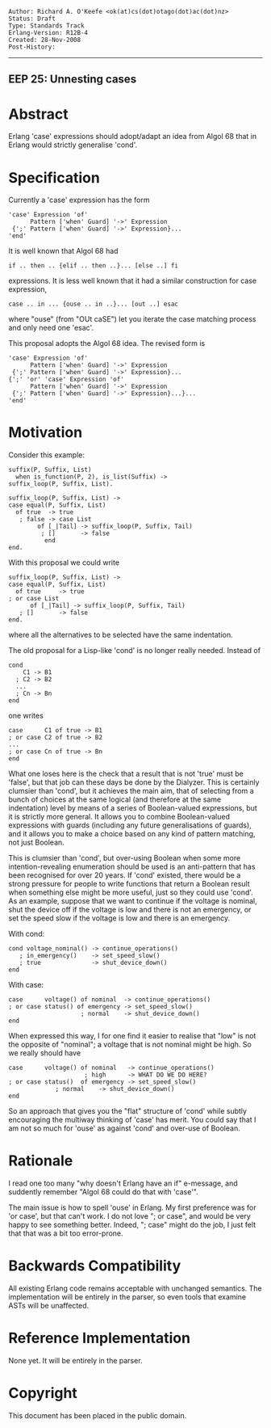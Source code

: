     Author: Richard A. O'Keefe <ok(at)cs(dot)otago(dot)ac(dot)nz>
    Status: Draft
    Type: Standards Track
    Erlang-Version: R12B-4
    Created: 28-Nov-2008
    Post-History:
****
EEP 25: Unnesting cases
----



Abstract
========

Erlang 'case' expressions should adopt/adapt an idea from
Algol 68 that in Erlang would strictly generalise 'cond'.



Specification
=============

Currently a 'case' expression has the form

    'case' Expression 'of'
          Pattern ['when' Guard] '->' Expression
     {';' Pattern ['when' Guard] '->' Expression}...
    'end'

It is well known that Algol 68 had

    if .. then .. {elif .. then ..}... [else ..] fi

expressions.  It is less well known that it had a similar
construction for case expression,

    case .. in ... {ouse .. in ..}... [out ..] esac

where "ouse" (from "OUt caSE") let you iterate the case
matching process and only need one 'esac'.

This proposal adopts the Algol 68 idea.
The revised form is

    'case' Expression 'of'
          Pattern ['when' Guard] '->' Expression
     {';' Pattern ['when' Guard] '->' Expression}...
    {';' 'or' 'case' Expression 'of'
          Pattern ['when' Guard] '->' Expression
     {';' Pattern ['when' Guard] '->' Expression}...}...
    'end'



Motivation
==========

Consider this example:

    suffix(P, Suffix, List)
      when is_function(P, 2), is_list(Suffix) ->
	suffix_loop(P, Suffix, List).

    suffix_loop(P, Suffix, List) ->
	case equal(P, Suffix, List)
	  of true  -> true
	   ; false -> case List
			of [_|Tail] -> suffix_loop(P, Suffix, Tail)
			 ; []       -> false
		      end
	end.

With this proposal we could write

    suffix_loop(P, Suffix, List) ->
	case equal(P, Suffix, List)
	  of true     -> true
	; or case List
          of [_|Tail] -> suffix_loop(P, Suffix, Tail)
	   ; []       -> false
	end.

where all the alternatives to be selected have the same
indentation.

The old proposal for a Lisp-like 'cond' is no longer really
needed.  Instead of

    cond
        C1 -> B1
      ; C2 -> B2
      ...
      ; Cn -> Bn
    end

one writes

    case      C1 of true -> B1
    ; or case C2 of true -> B2
    ...
    ; or case Cn of true -> Bn
    end

What one loses here is the check that a result that is not
'true' must be 'false', but that job can these days be done
by the Dialyzer.  This is certainly clumsier than 'cond',
but it achieves the main aim, that of selecting from a bunch
of choices at the same logical (and therefore at the same
indentation) level by means of a series of Boolean-valued
expressions, but it is strictly more general.  It allows you
to combine Boolean-valued expressions with guards (including
any future generalisations of guards), and it allows you to
make a choice based on any kind of pattern matching, not just
Boolean.

This is clumsier than 'cond', but over-using Boolean when some
more intention-revealing enumeration should be used is an
anti-pattern that has been recognised for over 20 years.  If
'cond' existed, there would be a strong pressure for people
to write functions that return a Boolean result when something
else might be more useful, just so they could use 'cond'.
As an example, suppose that we want to continue if the voltage
is nominal, shut the device off if the voltage is low and there
is not an emergency, or set the speed slow if the voltage is
low and there is an emergency.

With cond:

    cond voltage_nominal() -> continue_operations()
       ; in_emergency()    -> set_speed_slow()
       ; true              -> shut_device_down()
    end

With case:

    case      voltage() of nominal  -> continue_operations()
    ; or case status() of emergency -> set_speed_slow()
                        ; normal    -> shut_device_down()
    end

When expressed this way, I for one find it easier to realise
that "low" is not the opposite of "nominal"; a voltage that is
not nominal might be high.  So we really should have

    case      voltage() of nominal   -> continue_operations()
                         ; high      -> WHAT DO WE DO HERE?
    ; or case status()  of emergency -> set_speed_slow()
    		     ; normal    -> shut_device_down()
    end

So an approach that gives you the "flat" structure of 'cond'
while subtly encouraging the multiway thinking of 'case' has
merit.  You could say that I am not so much for 'ouse' as
against 'cond' and over-use of Boolean.



Rationale
=========

I read one too many "why doesn't Erlang have an if" e-message,
and suddently remember "Algol 68 could do that with 'case'".

The main issue is how to spell 'ouse' in Erlang.  My first
preference was for 'or case', but that can't work.  I do not
love "; or case", and would be very happy to see something
better.  Indeed, "; case" might do the job, I just felt that
that was a bit too error-prone.



Backwards Compatibility
=======================

All existing Erlang code remains acceptable with unchanged
semantics.  The implementation will be entirely in the parser,
so even tools that examine ASTs will be unaffected.



Reference Implementation
========================

None yet.  It will be entirely in the parser.



Copyright
=========

This document has been placed in the public domain.



[EmacsVar]: <> "Local Variables:"
[EmacsVar]: <> "mode: indented-text"
[EmacsVar]: <> "indent-tabs-mode: nil"
[EmacsVar]: <> "sentence-end-double-space: t"
[EmacsVar]: <> "fill-column: 70"
[EmacsVar]: <> "coding: utf-8"
[EmacsVar]: <> "End:"
